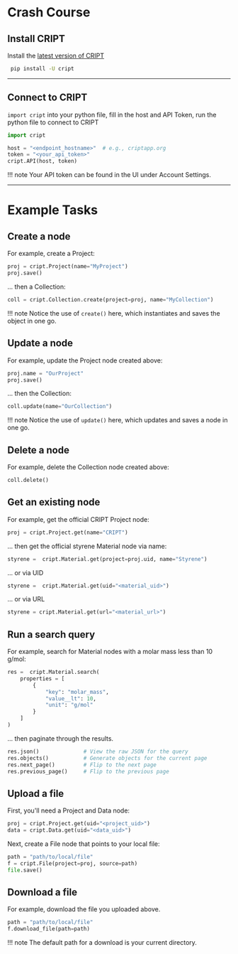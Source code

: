 # Crash Course

## Install CRIPT
Install the [latest version of CRIPT](https://pypi.org/project/cript/)
   ```bash
    pip install -U cript
   ```
---

## Connect to CRIPT

`import cript` into your python file, fill in the host and API Token, run the python file to connect to CRIPT

``` py
import cript

host = "<endpoint_hostname>"  # e.g., criptapp.org
token = "<your_api_token>"
cript.API(host, token)
```

!!! note
Your API token can be found in the UI under Account Settings.

---

# Example Tasks

## Create a node

For example, create a Project:

``` py
proj = cript.Project(name="MyProject")
proj.save()
```

... then a Collection:

``` py
coll = cript.Collection.create(project=proj, name="MyCollection")
```

!!! note
Notice the use of `create()` here, which instantiates and saves the object in one go.

## Update a node

For example, update the Project node created above:

``` py
proj.name = "OurProject"
proj.save()
```

... then the Collection:

```python
coll.update(name="OurCollection")
```

!!! note
Notice the use of `update()` here, which updates and saves a node in one go.

## Delete a node

For example, delete the Collection node created above:

``` py
coll.delete()
```

## Get an existing node

For example, get the official CRIPT Project node:

``` py
proj = cript.Project.get(name="CRIPT")
```

... then get the official styrene Material node via name:

``` py
styrene =  cript.Material.get(project=proj.uid, name="Styrene")
```

... or via UID

``` py
styrene =  cript.Material.get(uid="<material_uid>")
```

... or via URL

```python
styrene = cript.Material.get(url="<material_url>")
```

## Run a search query

For example, search for Material nodes with a molar mass less than 10 g/mol:

``` py
res =  cript.Material.search(
    properties = [
        {
            "key": "molar_mass",
            "value__lt": 10,
            "unit": "g/mol"
        }
    ]
)
```

... then paginate through the results.

``` py
res.json()              # View the raw JSON for the query
res.objects()           # Generate objects for the current page
res.next_page()         # Flip to the next page
res.previous_page()     # Flip to the previous page
```

## Upload a file

First, you'll need a Project and Data node:

``` py
proj = cript.Project.get(uid="<project_uid>")
data = cript.Data.get(uid="<data_uid>")
```

Next, create a File node that points to your local file:

``` py
path = "path/to/local/file"
f = cript.File(project=proj, source=path)
file.save()
```

## Download a file

For example, download the file you uploaded above.

``` py
path = "path/to/local/file"
f.download_file(path=path)
```

!!! note
The default path for a download is your current directory.
